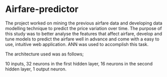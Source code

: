# Airfare-predictor
The project worked on mining the previous airfare data and developing data modelling technique to predict the price variation over time. The purpose of this study was to better analyse the features that affect airfare, develop and tune models to predict the airfare well in advance and come with a easy to use, intuitive web application. ANN was used to accomplish this task.

The architecture used was as follows;

10 inputs, 32 neurons in the first hidden layer, 16 neurons in the second hidden layer, 1 output neuron.
